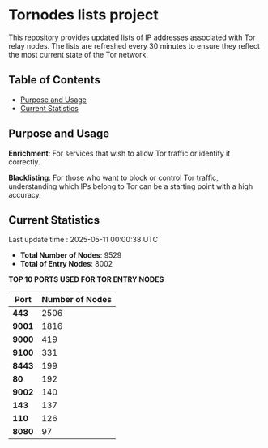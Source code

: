 # Tornodes lists project

This repository provides updated lists of IP addresses associated with Tor relay nodes. The lists are refreshed every 30 minutes to ensure they reflect the most current state of the Tor network.

## Table of Contents

- [Purpose and Usage](#purpose-and-usage)
- [Current Statistics](#current-statistics)


## Purpose and Usage

**Enrichment**: For services that wish to allow Tor traffic or identify it correctly.

**Blacklisting**: For those who want to block or control Tor traffic, understanding which IPs belong to Tor can be a starting point with a high accuracy.

## Current Statistics

Last update time : 2025-05-11 00:00:38 UTC

- **Total Number of Nodes**: 9529
- **Total of Entry Nodes**: 8002

**TOP 10 PORTS USED FOR TOR ENTRY NODES**

| **Port** | **Number of Nodes** |
|------|-----------------|
| **443**   | 2506  |
| **9001**   | 1816  |
| **9000**   | 419  |
| **9100**   | 331  |
| **8443**   | 199  |
| **80**   | 192  |
| **9002**   | 140  |
| **143**   | 137  |
| **110**   | 126  |
| **8080**   | 97  |

